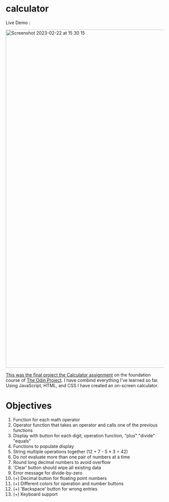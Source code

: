 # calculator
Live Demo :
<a href="https://curveservices.github.io/calculator/">

<img width="1080" alt="Screenshot 2023-02-22 at 15 30 15" src="https://user-images.githubusercontent.com/101556296/220672876-6a473a2e-c8e8-43ab-8288-a3f61689cae4.png">


This was the final project the <a href="https://www.theodinproject.com/lessons/foundations-calculator">Calculator assignment</a> on the foundation course of <a href="https://www.theodinproject.com/lessons/foundations-calculator">The Odin Project<a>. I have combind everything I've learned so far. Using JavaScript, HTML, and CSS I have created an on-screen calculator.

# <b>Objectives</b>
 
1. Function for each math operator
2. Operator function that takes an operator and calls one of the previous functions
3. Display with button for each digit, operation function, "plus" "divide" "equals"
4. Functions to populate display
5. String multiple operations together (12 + 7 - 5 * 3 = 42)
6. Do not evaluate more than one pair of numbers at a time
7. Round long decimal numbers to avoid overflow
8. 'Clear' button should wipe all existing data
9. Error message for divide-by-zero
10. (+) Decimal button for floating point numbers
11. (+) Different colors for operation and number buttons
12. (+) 'Backspace' button for wrong entries
13. (+) Keyboard support





